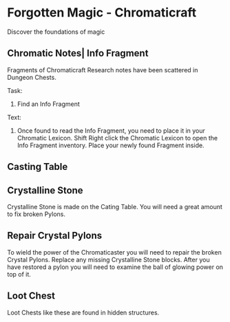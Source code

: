 Forgotten Magic - Chromaticraft
===============================
Discover the foundations of magic


Chromatic Notes| Info Fragment
------------------------------
Fragments of Chromaticraft Research notes have been scattered in Dungeon Chests.

Task:
 1. Find an Info Fragment

Text:
 1. Once found to read the Info Fragment, you need to place it in your Chromatic Lexicon.
 Shift Right click the Chromatic Lexicon to open the Info Fragment inventory.
 Place your newly found Fragment inside.


Casting Table
-------------


Crystalline Stone
-----------------
Crystalline Stone is made on the Cating Table. You will need a great amount to fix broken Pylons.


Repair Crystal Pylons
-----------------------
To wield the power of the Chromaticaster you will need to repair the broken Crystal Pylons.
Replace any missing Crystalline Stone blocks.
After you have restored a pylon you will need to examine the ball of glowing power on top of it.


Loot Chest
----------
Loot Chests like these are found in hidden structures.

